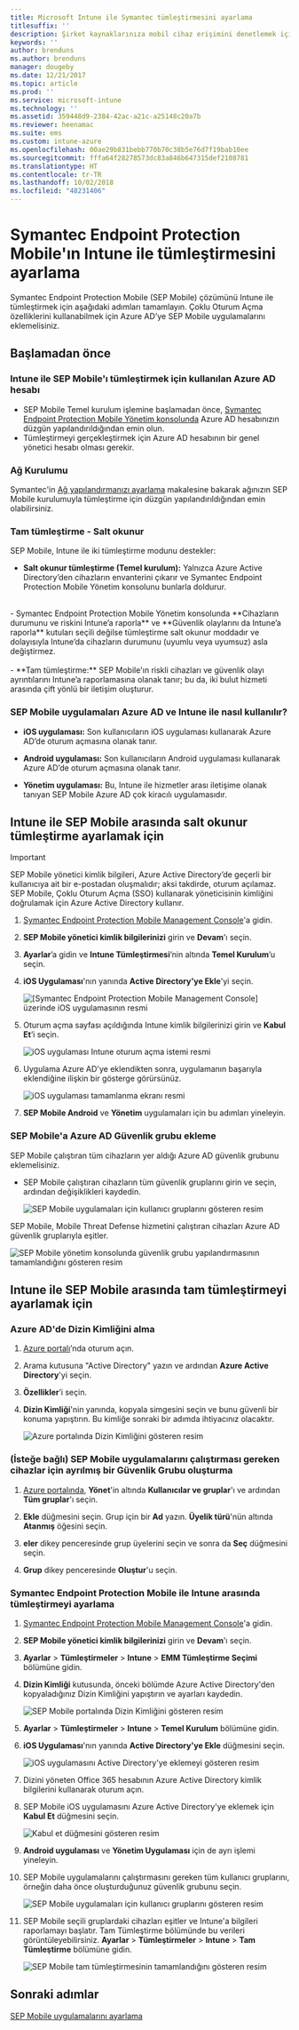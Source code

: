 ```yaml
---
title: Microsoft Intune ile Symantec tümleştirmesini ayarlama
titlesuffix: ''
description: Şirket kaynaklarınıza mobil cihaz erişimini denetlemek için Microsoft Intune ile Symantec Endpoint Protection Mobile çözümünü ayarlama.
keywords: ''
author: brenduns
ms.author: brenduns
manager: dougeby
ms.date: 12/21/2017
ms.topic: article
ms.prod: ''
ms.service: microsoft-intune
ms.technology: ''
ms.assetid: 359448d9-2384-42ac-a21c-a25148c20a7b
ms.reviewer: heenamac
ms.suite: ems
ms.custom: intune-azure
ms.openlocfilehash: 00ae29b831bebb770b70c38b5e76d7f19bab10ee
ms.sourcegitcommit: fffa64f28278573dc83a846b647315def2108781
ms.translationtype: HT
ms.contentlocale: tr-TR
ms.lasthandoff: 10/02/2018
ms.locfileid: "48231406"
---
```

# <a name="set-up-symantec-endpoint-protection-mobile-integration-with-intune"></a>Symantec Endpoint Protection Mobile'ın Intune ile tümleştirmesini ayarlama

Symantec Endpoint Protection Mobile (SEP Mobile) çözümünü Intune ile tümleştirmek için aşağıdaki adımları tamamlayın. Çoklu Oturum Açma özelliklerini kullanabilmek için Azure AD’ye SEP Mobile uygulamalarını eklemelisiniz.

## <a name="before-you-begin"></a>Başlamadan önce

### <a name="azure-ad-account-used-to-integrate-intune-and-sep-mobile"></a>Intune ile SEP Mobile'ı tümleştirmek için kullanılan Azure AD hesabı

-   SEP Mobile Temel kurulum işlemine başlamadan önce, [Symantec Endpoint Protection Mobile Yönetim konsolunda](https://aad.skycure.com) Azure AD hesabınızın düzgün yapılandırıldığından emin olun.
- Tümleştirmeyi gerçekleştirmek için Azure AD hesabının bir genel yönetici hesabı olması gerekir.
### <a name="network-setup"></a>Ağ Kurulumu

Symantec'in [Ağ yapılandırmanızı ayarlama](https://portal.skycure.com/articles/Documentation/Setting-up-your-network-configuration-26-8-2016) makalesine bakarak ağınızın SEP Mobile kurulumuyla tümleştirme için düzgün yapılandırıldığından emin olabilirsiniz.

### <a name="full-integration-vs-read-only"></a>Tam tümleştirme - Salt okunur

SEP Mobile, Intune ile iki tümleştirme modunu destekler:

-   **Salt okunur tümleştirme (Temel kurulum):** Yalnızca Azure Active Directory’den cihazların envanterini çıkarır ve Symantec Endpoint Protection Mobile Yönetim konsolunu bunlarla doldurur.
<br>
    -   Symantec Endpoint Protection Mobile Yönetim konsolunda **Cihazların durumunu ve riskini Intune’a raporla** ve **Güvenlik olaylarını da Intune’a raporla** kutuları seçili değilse tümleştirme salt okunur moddadır ve dolayısıyla Intune’da cihazların durumunu (uyumlu veya uyumsuz) asla değiştirmez.
<br></br>
-   **Tam tümleştirme:** SEP Mobile'ın riskli cihazları ve güvenlik olayı ayrıntılarını Intune’a raporlamasına olanak tanır; bu da, iki bulut hizmeti arasında çift yönlü bir iletişim oluşturur.

### <a name="how-are-the-sep-mobile-apps-used-with-azure-ad-and-intune"></a>SEP Mobile uygulamaları Azure AD ve Intune ile nasıl kullanılır?

-   **iOS uygulaması:** Son kullanıcıların iOS uygulaması kullanarak Azure AD’de oturum açmasına olanak tanır.

-   **Android uygulaması:** Son kullanıcıların Android uygulaması kullanarak Azure AD’de oturum açmasına olanak tanır.

-   **Yönetim uygulaması:** Bu, Intune ile hizmetler arası iletişime olanak tanıyan SEP Mobile Azure AD çok kiracılı uygulamasıdır.

## <a name="to-set-up-the-read-only-integration-between-intune-and-sep-mobile"></a>Intune ile SEP Mobile arasında salt okunur tümleştirme ayarlamak için

> [!IMPORTANT]
> SEP Mobile yönetici kimlik bilgileri, Azure Active Directory’de geçerli bir kullanıcıya ait bir e-postadan oluşmalıdır; aksi takdirde, oturum açılamaz. SEP Mobile, Çoklu Oturum Açma (SSO) kullanarak yöneticisinin kimliğini doğrulamak için Azure Active Directory kullanır.

1.  [Symantec Endpoint Protection Mobile Management Console](https://aad.skycure.com)'a gidin.

2.  **SEP Mobile yönetici kimlik bilgilerinizi** girin ve **Devam**'ı seçin.

3.  **Ayarlar**’a gidin ve **Intune Tümleştirmesi**’nin altında **Temel Kurulum**’u seçin.

4.  **iOS Uygulaması**'nın yanında **Active Directory'ye Ekle**'yi seçin.

    ![[Symantec Endpoint Protection Mobile Management Console] üzerinde iOS uygulamasının resmi](./media/symantec-portal-basic-add.png)

5.  Oturum açma sayfası açıldığında Intune kimlik bilgilerinizi girin ve **Kabul Et**’i seçin.

    ![iOS uygulaması Intune oturum açma istemi resmi](./media/symantec-portal-basic-accept.png)

6.  Uygulama Azure AD'ye eklendikten sonra, uygulamanın başarıyla eklendiğine ilişkin bir gösterge görürsünüz.

    ![iOS uygulaması tamamlanma ekranı resmi](./media/symantec-portal-basic-added.png)

7. **SEP Mobile Android** ve **Yönetim** uygulamaları için bu adımları yineleyin.

### <a name="add-an-azure-ad-security-group-into-sep-mobile"></a>SEP Mobile'a Azure AD Güvenlik grubu ekleme

SEP Mobile çalıştıran tüm cihazların yer aldığı Azure AD güvenlik grubunu eklemelisiniz.

-  SEP Mobile çalıştıran cihazların tüm güvenlik gruplarını girin ve seçin, ardından değişiklikleri kaydedin.

    ![SEP Mobile uygulamaları için kullanıcı gruplarını gösteren resim](./media/symantec-portal-basic-groups.png)   

SEP Mobile, Mobile Threat Defense hizmetini çalıştıran cihazları Azure AD güvenlik gruplarıyla eşitler.

![SEP Mobile yönetim konsolunda güvenlik grubu yapılandırmasının tamamlandığını gösteren resim](./media/symantec-portal-basic-status.png)

## <a name="to-set-up-the-full-integration-between-intune-and-sep-mobile"></a>Intune ile SEP Mobile arasında tam tümleştirmeyi ayarlamak için

### <a name="retrieve-the-directory-id-in-azure-ad"></a>Azure AD'de Dizin Kimliğini alma

1. [Azure portalı](https://portal.azure.com)’nda oturum açın.

2. Arama kutusuna "Active Directory" yazın ve ardından **Azure Active Directory**'yi seçin.

3. **Özellikler**’i seçin.

4. **Dizin Kimliği**'nin yanında, kopyala simgesini seçin ve bunu güvenli bir konuma yapıştırın. Bu kimliğe sonraki bir adımda ihtiyacınız olacaktır.

    ![Azure portalında Dizin Kimliğini gösteren resim](./media/symantec-azure-portal-directory-ID.png)

### <a name="optional-create-a-dedicated-security-group-for-devices-that-need-to-run-the-sep-mobile-apps"></a>(İsteğe bağlı) SEP Mobile uygulamalarını çalıştırması gereken cihazlar için ayrılmış bir Güvenlik Grubu oluşturma
1. [Azure portalında](https://portal.azure.com), **Yönet**'in altında **Kullanıcılar ve gruplar**'ı ve ardından **Tüm gruplar**'ı seçin.

2. **Ekle** düğmesini seçin. Grup için bir **Ad** yazın. **Üyelik türü**'nün altında **Atanmış** öğesini seçin.

3. **eler** dikey penceresinde grup üyelerini seçin ve sonra da **Seç** düğmesini seçin.

4. **Grup** dikey penceresinde **Oluştur**'u seçin.

### <a name="set-up-the-integration-between-symantec-endpoint-protection-mobile-and-intune"></a>Symantec Endpoint Protection Mobile ile Intune arasında tümleştirmeyi ayarlama

1.  [Symantec Endpoint Protection Mobile Management Console](https://aad.skycure.com)'a gidin.

2.  **SEP Mobile yönetici kimlik bilgilerinizi** girin ve **Devam**'ı seçin.

3.  **Ayarlar** > **Tümleştirmeler** > **Intune** > **EMM Tümleştirme Seçimi** bölümüne gidin.

4. **Dizin Kimliği** kutusunda, önceki bölümde Azure Active Directory'den kopyaladığınız Dizin Kimliğini yapıştırın ve ayarları kaydedin.

    ![SEP Mobile portalında Dizin Kimliğini gösteren resim](./media/symantec-portal-directory-ID.png)     

5. **Ayarlar** > **Tümleştirmeler** > **Intune** > **Temel Kurulum** bölümüne gidin.

6. **iOS Uygulaması**'nın yanında **Active Directory'ye Ekle** düğmesini seçin.

    ![iOS uygulamasını Active Directory'ye eklemeyi gösteren resim](./media/symantec-portal-basic-add.png)   

7.  Dizini yöneten Office 365 hesabının Azure Active Directory kimlik bilgilerini kullanarak oturum açın.

8.  SEP Mobile iOS uygulamasını Azure Active Directory'ye eklemek için **Kabul Et** düğmesini seçin.

    ![Kabul et düğmesini gösteren resim](./media/symantec-portal-basic-accept.png)     

9.  **Android uygulaması** ve **Yönetim Uygulaması** için de ayrı işlemi yineleyin.

10. SEP Mobile uygulamalarını çalıştırmasını gereken tüm kullanıcı gruplarını, örneğin daha önce oluşturduğunuz güvenlik grubunu seçin.

    ![SEP Mobile uygulamaları için kullanıcı gruplarını gösteren resim](./media/symantec-portal-basic-groups.png)   

11.  SEP Mobile seçili gruplardaki cihazları eşitler ve Intune'a bilgileri raporlamayı başlatır. Tam Tümleştirme bölümünde bu verileri görüntüleyebilirsiniz. **Ayarlar** > **Tümleştirmeler** > **Intune** > **Tam Tümleştirme** bölümüne gidin.

     ![SEP Mobile tam tümleştirmesinin tamamlandığını gösteren resim](media/symantec-portal-basic-status.PNG)
## <a name="next-steps"></a>Sonraki adımlar

[SEP Mobile uygulamalarını ayarlama](mtd-apps-ios-app-configuration-policy-add-assign.md)
